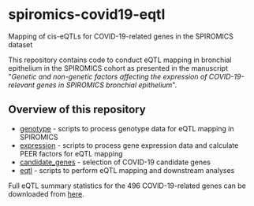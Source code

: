 # spiromics-covid19-eqtl

Mapping of cis-eQTLs for COVID-19-related genes in the SPIROMICS dataset

This repository contains code to conduct eQTL mapping in bronchial epithelium in the SPIROMICS cohort as presented in the manuscript "_Genetic and non-genetic factors affecting the expression of COVID-19-relevant genes in SPIROMICS bronchial epithelium_".

## Overview of this repository

* [genotype](https://github.com/LappalainenLab/spiromics-covid19-eqtl/tree/master/genotype) - scripts to process genotype data for eQTL mapping in SPIROMICS
* [expression](https://github.com/LappalainenLab/spiromics-covid19-eqtl/tree/master/expression) - scripts to process gene expression data and calculate PEER factors for eQTL mapping
* [candidate_genes](https://github.com/LappalainenLab/spiromics-covid19-eqtl/tree/master/candidate_genes) - selection of COVID-19 candidate genes
* [eqtl](https://github.com/LappalainenLab/spiromics-covid19-eqtl/tree/master/eqtl) - scripts to perform eQTL mapping and downstream analyses

Full eQTL summary statistics for the 496 COVID-19-related genes can be downloaded from [here](https://github.com/LappalainenLab/spiromics-covid19-eqtl/tree/master/eqtl/summary_stats).
